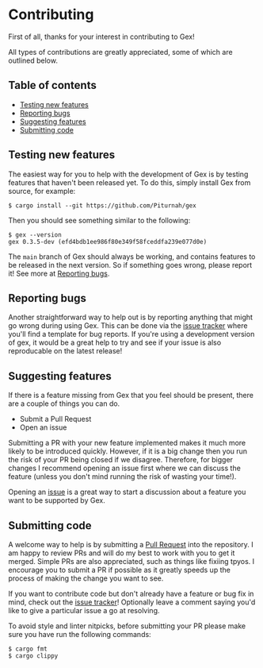 # Contributing

First of all, thanks for your interest in contributing to Gex!

All types of contributions are greatly appreciated, some of which are outlined below.

## Table of contents

- [Testing new features](#testing-new-features)
- [Reporting bugs](#reporting-bugs)
- [Suggesting features](#suggesting-features)
- [Submitting code](#submitting-code)

## Testing new features

The easiest way for you to help with the development of Gex is by testing features that haven't been released yet. To do this, simply install Gex from source, for example:

```console
$ cargo install --git https://github.com/Piturnah/gex
```

Then you should see something similar to the following:

```console
$ gex --version
gex 0.3.5-dev (efd4bdb1ee986f80e349f58fceddfa239e077d0e)
```

The `main` branch of Gex should always be working, and contains features to be released in the next version. So if something goes wrong, please report it! See more at [Reporting bugs](#reporting-bugs).

## Reporting bugs

Another straightforward way to help out is by reporting anything that might go wrong during using Gex. This can be done via the [issue tracker](https://github.com/Piturnah/gex/issues) where you'll find a template for bug reports. If you're using a development version of gex, it would be a great help to try and see if your issue is also reproducable on the latest release!

## Suggesting features

If there is a feature missing from Gex that you feel should be present, there are a couple of things you can do.

- Submit a Pull Request
- Open an issue

Submitting a PR with your new feature implemented makes it much more likely to be introduced quickly. However, if it is a big change then you run the risk of your PR being closed if we disagree. Therefore, for bigger changes I recommend opening an issue first where we can discuss the feature (unless you don't mind running the risk of wasting your time!).

Opening an [issue](https://github.com/Piturnah/gex/issues) is a great way to start a discussion about a feature you want to be supported by Gex.

## Submitting code

A welcome way to help is by submitting a [Pull Request](https://github.com/Piturnah/gex/pulls) into the repository. I am happy to review PRs and will do my best to work with you to get it merged. Simple PRs are also appreciated, such as things like fixiing tpyos. I encourage you to submit a PR if possible as it greatly speeds up the process of making the change you want to see.

If you want to contribute code but don't already have a feature or bug fix in mind, check out the [issue tracker](https://github.com/Piturnah/gex/issues)! Optionally leave a comment saying you'd like to give a particular issue a go at resolving.

To avoid style and linter nitpicks, before submitting your PR please make sure you have run the following commands:

```console
$ cargo fmt
$ cargo clippy
```
